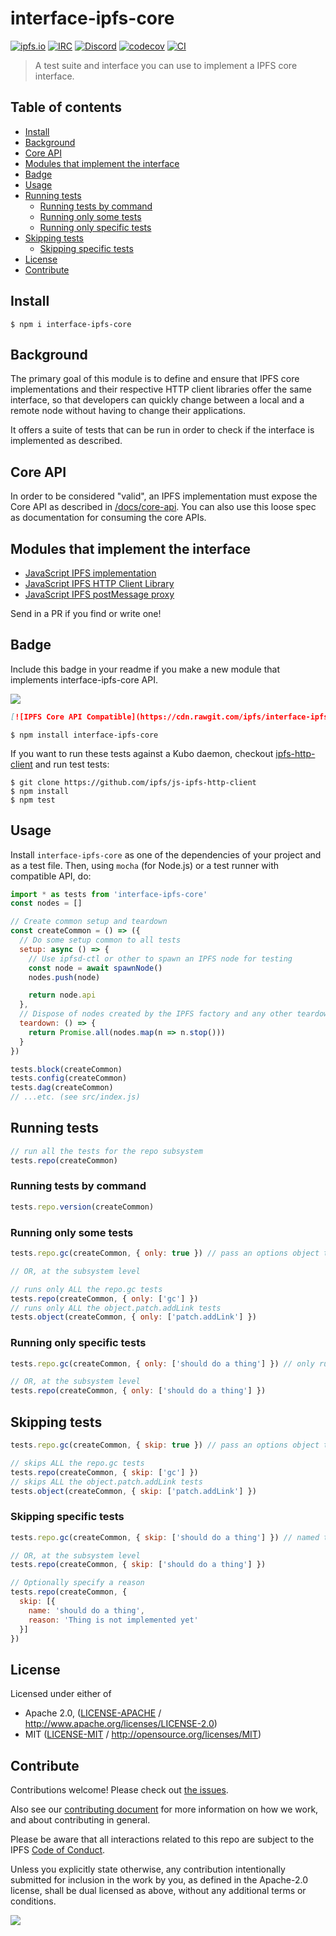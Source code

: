 # interface-ipfs-core <!-- omit in toc -->

[![ipfs.io](https://img.shields.io/badge/project-IPFS-blue.svg?style=flat-square)](http://ipfs.io)
[![IRC](https://img.shields.io/badge/freenode-%23ipfs-blue.svg?style=flat-square)](http://webchat.freenode.net/?channels=%23ipfs)
[![Discord](https://img.shields.io/discord/806902334369824788?style=flat-square)](https://discord.gg/ipfs)
[![codecov](https://img.shields.io/codecov/c/github/ipfs/js-ipfs.svg?style=flat-square)](https://codecov.io/gh/ipfs/js-ipfs)
[![CI](https://img.shields.io/github/workflow/status/ipfs/js-ipfs/test%20&%20maybe%20release/master?style=flat-square)](https://github.com/ipfs/js-ipfs/actions/workflows/js-test-and-release.yml)

> A test suite and interface you can use to implement a IPFS core interface.

## Table of contents <!-- omit in toc -->

- [Install](#install)
- [Background](#background)
- [Core API](#core-api)
- [Modules that implement the interface](#modules-that-implement-the-interface)
- [Badge](#badge)
- [Usage](#usage)
- [Running tests](#running-tests)
  - [Running tests by command](#running-tests-by-command)
  - [Running only some tests](#running-only-some-tests)
  - [Running only specific tests](#running-only-specific-tests)
- [Skipping tests](#skipping-tests)
  - [Skipping specific tests](#skipping-specific-tests)
- [License](#license)
- [Contribute](#contribute)

## Install

```console
$ npm i interface-ipfs-core
```

## Background

The primary goal of this module is to define and ensure that IPFS core implementations and their respective HTTP client libraries offer the same interface, so that developers can quickly change between a local and a remote node without having to change their applications.

It offers a suite of tests that can be run in order to check if the interface is implemented as described.

## Core API

In order to be considered "valid", an IPFS implementation must expose the Core API as described in [/docs/core-api](https://github.com/ipfs/js-ipfs/tree/master/docs/core-api). You can also use this loose spec as documentation for consuming the core APIs.

## Modules that implement the interface

- [JavaScript IPFS implementation](https://github.com/ipfs/js-ipfs/tree/master/packages/ipfs)
- [JavaScript IPFS HTTP Client Library](https://github.com/ipfs/js-ipfs/tree/master/packages/ipfs-http-client)
- [JavaScript IPFS postMessage proxy](https://github.com/ipfs-shipyard/ipfs-postmsg-proxy)

Send in a PR if you find or write one!

## Badge

Include this badge in your readme if you make a new module that implements interface-ipfs-core API.

![](img/badge.svg)

```md
[![IPFS Core API Compatible](https://cdn.rawgit.com/ipfs/interface-ipfs-core/master/img/badge.svg)](https://github.com/ipfs/js-ipfs/tree/master/packages/interface-ipfs-core)
```

```console
$ npm install interface-ipfs-core
```

If you want to run these tests against a Kubo daemon, checkout [ipfs-http-client](https://github.com/ipfs/js-ipfs-http-client) and run test tests:

```console
$ git clone https://github.com/ipfs/js-ipfs-http-client
$ npm install
$ npm test
```

## Usage

Install `interface-ipfs-core` as one of the dependencies of your project and as a test file. Then, using `mocha` (for Node.js) or a test runner with compatible API, do:

```js
import * as tests from 'interface-ipfs-core'
const nodes = []

// Create common setup and teardown
const createCommon = () => ({
  // Do some setup common to all tests
  setup: async () => {
    // Use ipfsd-ctl or other to spawn an IPFS node for testing
    const node = await spawnNode()
    nodes.push(node)

    return node.api
  },
  // Dispose of nodes created by the IPFS factory and any other teardown
  teardown: () => {
    return Promise.all(nodes.map(n => n.stop()))
  }
})

tests.block(createCommon)
tests.config(createCommon)
tests.dag(createCommon)
// ...etc. (see src/index.js)
```

## Running tests

```js
// run all the tests for the repo subsystem
tests.repo(createCommon)
```

### Running tests by command

```js
tests.repo.version(createCommon)
```

### Running only some tests

```js
tests.repo.gc(createCommon, { only: true }) // pass an options object to run only these tests

// OR, at the subsystem level

// runs only ALL the repo.gc tests
tests.repo(createCommon, { only: ['gc'] })
// runs only ALL the object.patch.addLink tests
tests.object(createCommon, { only: ['patch.addLink'] })
```

### Running only specific tests

```js
tests.repo.gc(createCommon, { only: ['should do a thing'] }) // only run these named test(s)

// OR, at the subsystem level
tests.repo(createCommon, { only: ['should do a thing'] })
```

## Skipping tests

```js
tests.repo.gc(createCommon, { skip: true }) // pass an options object to skip these tests

// skips ALL the repo.gc tests
tests.repo(createCommon, { skip: ['gc'] })
// skips ALL the object.patch.addLink tests
tests.object(createCommon, { skip: ['patch.addLink'] })
```

### Skipping specific tests

```js
tests.repo.gc(createCommon, { skip: ['should do a thing'] }) // named test(s) to skip

// OR, at the subsystem level
tests.repo(createCommon, { skip: ['should do a thing'] })

// Optionally specify a reason
tests.repo(createCommon, {
  skip: [{
    name: 'should do a thing',
    reason: 'Thing is not implemented yet'
  }]
})
```

## License

Licensed under either of

- Apache 2.0, ([LICENSE-APACHE](LICENSE-APACHE) / <http://www.apache.org/licenses/LICENSE-2.0>)
- MIT ([LICENSE-MIT](LICENSE-MIT) / <http://opensource.org/licenses/MIT>)

## Contribute

Contributions welcome! Please check out [the issues](https://github.com/ipfs/js-ipfs/issues).

Also see our [contributing document](https://github.com/ipfs/community/blob/master/CONTRIBUTING_JS.md) for more information on how we work, and about contributing in general.

Please be aware that all interactions related to this repo are subject to the IPFS [Code of Conduct](https://github.com/ipfs/community/blob/master/code-of-conduct.md).

Unless you explicitly state otherwise, any contribution intentionally submitted for inclusion in the work by you, as defined in the Apache-2.0 license, shall be dual licensed as above, without any additional terms or conditions.

[![](https://cdn.rawgit.com/jbenet/contribute-ipfs-gif/master/img/contribute.gif)](https://github.com/ipfs/community/blob/master/CONTRIBUTING.md)

[UnixFS]: https://github.com/ipfs/specs/tree/master/unixfs
